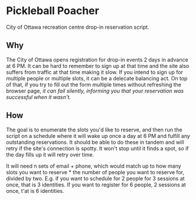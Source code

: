 # Pickleball Poacher

City of Ottawa recreation centre drop-in reservation script.

## Why

The City of Ottawa opens registration for drop-in events 2 days in advance at 6 PM. It can be hard to remember to sign up at that time and the site also suffers from traffic at that time making it slow. If you intend to sign up for multiple people or multiple slots, it can be a delecate balancing act. On top of that, if you try to fill out the form multiple times without refreshing the browser page, *it can fail silently, informing you that your reservation was successful when it wasn't.*


## How

The goal is to enumerate the slots you'd like to reserve, and then run the script on a schedule where it will wake up once a day at 6 PM and fulfill any outstanding reservations. It should be able to do these in tandem and will retry if the site's connection is spotty. It won't stop until it finds a spot, so if the day fills up it will retry over time.

It will need n sets of email + phone, which would match up to how many slots you want to reserve * the number of people you want to reserve for, divided by two. E.g. if you want to schedule for 2 people for 3 sessions at once, that is 3 identities. If you want to register for 6 people, 2 sessions at once, t'at is 6 identities.
